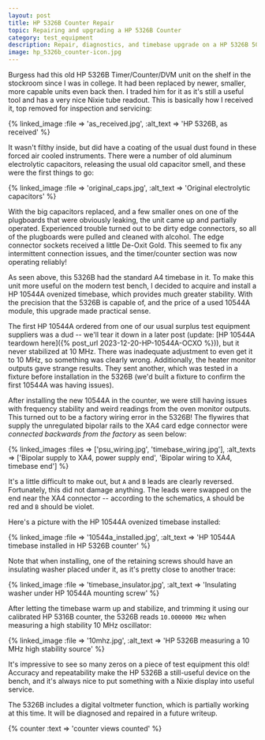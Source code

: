 ```yaml
---
layout: post
title: HP 5326B Counter Repair
topic: Repairing and upgrading a HP 5326B Counter
category: test_equipment
description: Repair, diagnostics, and timebase upgrade on a HP 5326B 50 MHz timer/counter with DVM option and Nixie tube readout. This older counter is still a fairly useful instrument!
image: hp_5326b_counter-icon.jpg
---
```


Burgess had this old HP 5326B Timer/Counter/DVM unit on the shelf in the stockroom since I was in college. It had been replaced by newer, smaller, more capable units even back then. I traded him for it as it's still a useful tool and has a very nice Nixie tube readout. This is basically how I received it, top removed for inspection and servicing:

{% linked_image :file => 'as_received.jpg', :alt_text => 'HP 5326B, as received' %}

It wasn't filthy inside, but did have a coating of the usual dust found in these forced air cooled instruments. There were a number of old aluminum electrolytic capacitors, releasing the usual old capacitor smell, and these were the first things to go:

{% linked_image :file => 'original_caps.jpg', :alt_text => 'Original electrolytic capacitors' %}

With the big capacitors replaced, and a few smaller ones on one of the plugboards that were obviously leaking, the unit came up and partially operated. Experienced trouble turned out to be dirty edge connectors, so all of the plugboards were pulled and cleaned with alcohol. The edge connector sockets received a little De-Oxit Gold. This seemed to fix any intermittent connection issues, and the timer/counter section was now operating reliably!

As seen above, this 5326B had the standard A4 timebase in it. To make this unit more useful on the modern test bench, I decided to acquire and install a HP 10544A ovenized timebase, which provides much greater stability. With the precision that the 5326B is capable of, and the price of a used 10544A module, this upgrade made practical sense.

The first HP 10544A ordered from one of our usual surplus test equipment suppliers was a dud -- we'll tear it down in a later post (update: [HP 10544A teardown here]({% post_url 2023-12-20-HP-10544A-OCXO %})), but it never stabilized at 10 MHz. There was inadequate adjustment to even get it to 10 MHz, so something was clearly wrong. Additionally, the heater monitor outputs gave strange results. They sent another, which was tested in a fixture before installation in the 5326B (we'd built a fixture to confirm the first 10544A was having issues).

After installing the new 10544A in the counter, we were still having issues with frequency stability and weird readings from the oven monitor outputs. This turned out to be a factory wiring error in the 5326B! The flywires that supply the unregulated bipolar rails to the XA4 card edge connector were *connected backwards from the factory* as seen below:

{% linked_images :files => ['psu_wiring.jpg', 'timebase_wiring.jpg'], :alt_texts => ['Bipolar supply to XA4, power supply end', 'Bipolar wiring to XA4, timebase end'] %}

It's a little difficult to make out, but `A` and `B` leads are clearly reversed. Fortunately, this did not damage anything. The leads were swapped on the end near the XA4 connector -- according to the schematics, `A` should be red and `B` should be violet.

Here's a picture with the HP 10544A ovenized timebase installed:

{% linked_image :file => '10544a_installed.jpg', :alt_text => 'HP 10544A timebase installed in HP 5326B counter' %}

Note that when installing, one of the retaining screws should have an insulating washer placed under it, as it's pretty close to another trace:

{% linked_image :file => 'timebase_insulator.jpg', :alt_text => 'Insulating washer under HP 10544A mounting screw' %}

After letting the timebase warm up and stabilize, and trimming it using our calibrated HP 5316B counter, the 5326B reads `10.000000 MHz` when measuring a high stability 10 MHz oscillator:

{% linked_image :file => '10mhz.jpg', :alt_text => 'HP 5326B measuring a 10 MHz high stability source' %}

It's impressive to see so many zeros on a piece of test equipment this old! Accuracy and repeatability make the HP 5326B a still-useful device on the bench, and it's always nice to put something with a Nixie display into useful service.

The 5326B includes a digital voltmeter function, which is partially working at this time. It will be diagnosed and repaired in a future writeup.

{% counter :text => 'counter views counted' %}
